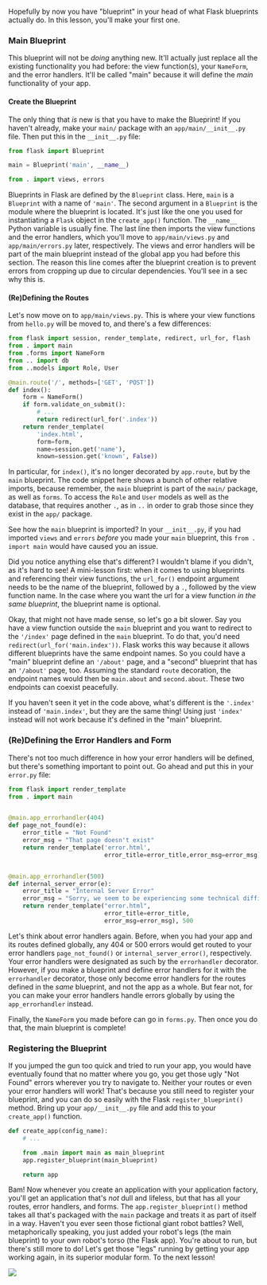 Hopefully by now you have "blueprint" in your head of what Flask blueprints actually do. In this lesson, you'll make your first one.

### Main Blueprint

This blueprint will not be *doing* anything new. It'll actually just replace all the existing functionality you had before: the view function(s), your `NameForm`, and the error handlers. It'll be called "main" because it will define the *main* functionality of your app.

#### Create the Blueprint

The only thing that *is* new is that you have to make the Blueprint! If you haven't already, make your `main/` package with an `app/main/__init__.py` file. Then put this in the `__init__.py` file:

```python
from flask import Blueprint

main = Blueprint('main', __name__)

from . import views, errors
```

Blueprints in Flask are defined by the `Blueprint` class. Here, `main` is a `Blueprint` with a name of `'main'`. The second argument in a `Blueprint` is the module where the blueprint is located. It's just like the one you used for instantiating a `Flask` object in the `create_app()` function. The `__name__` Python variable is usually fine. The last line then imports the view functions and the error handlers, which you'll move to `app/main/views.py` and `app/main/errors.py` later, respectively. The views and error handlers will be part of the main blueprint instead of the global app you had before this section. The reason this line comes after the blueprint creation is to prevent errors from cropping up due to circular dependencies. You'll see in a sec why this is.

#### (Re)Defining the Routes

Let's now move on to `app/main/views.py`. This is where your view functions from `hello.py` will be moved to, and there's a few differences:

```python
from flask import session, render_template, redirect, url_for, flash
from . import main
from .forms import NameForm
from .. import db
from ..models import Role, User

@main.route('/', methods=['GET', 'POST'])
def index():
    form = NameForm()
    if form.validate_on_submit():
        # ...
        return redirect(url_for('.index'))
    return render_template(
        'index.html',
        form=form,
        name=session.get('name'),
        known=session.get('known', False))
```

In particular, for `index()`, it's no longer decorated by `app.route`, but by the `main` blueprint. The code snippet here shows a bunch of other relative imports, because remember, the `main` blueprint is part of the `main/` package, as well as `forms`. To access the `Role` and `User` models as well as the database, that requires another `.`, as in `..` in order to grab those since they exist in the `app/` package.

See how the `main` blueprint is imported? In your `__init__.py`, if you had imported `views` and `errors` *before* you made your `main` blueprint, this `from . import main` would have caused you an issue.

[//]: # (need to clarify this)

Did you notice anything else that's different? I wouldn't blame if you didn't, as it's hard to see! A mini-lesson first: when it comes to using blueprints and referencing their view functions, the `url_for()` endpoint argument needs to be the name of the blueprint, followed by a `.`, followed by the view function name. In the case where you want the url for a view function *in the same blueprint*, the blueprint name is optional.

Okay, that might not have made sense, so let's go a bit slower. Say you have a view function outside the `main` blueprint and you want to redirect to the `'/index'` page defined in the `main` blueprint. To do that, you'd need `redirect(url_for('main.index'))`. Flask works this way because it allows different blueprints have the same endpoint names. So you could have a "main" blueprint define an `'/about'` page, and a "second" blueprint that has an `'/about'` page, too. Assuming the standard `route` decoration, the endpoint names would then be `main.about` and `second.about`. These two endpoints can coexist peacefully.

If you haven't seen it yet in the code above, what's different is the `'.index'` instead of `'main.index'`, but they are the same thing! Using just `'index'` instead will not work because it's defined in the "main" blueprint.

### (Re)Defining the Error Handlers and Form

There's not too much difference in how your error handlers will be defined, but there's something important to point out. Go ahead and put this in your `error.py` file:

```python
from flask import render_template
from . import main


@main.app_errorhandler(404)
def page_not_found(e):
    error_title = "Not Found"
    error_msg = "That page doesn't exist"
    return render_template('error.html',
                           error_title=error_title,error_msg=error_msg), 404


@main.app_errorhandler(500)
def internal_server_error(e):
    error_title = "Internal Server Error"
    error_msg = "Sorry, we seem to be experiencing some technical difficulties"
    return render_template("error.html",
                           error_title=error_title,
                           error_msg=error_msg), 500
```

Let's think about error handlers again. Before, when you had your app and its routes defined globally, any 404 or 500 errors would get routed to your error handlers `page_not_found()` or `internal_server_error()`, respectively. Your error handlers were designated as such by the `errorhandler` decorator. However, if you make a blueprint and define error handlers for it with the `errorhandler` decorator, those only become error handlers for the routes defined in the *same* blueprint, and not the app as a whole. But fear not, for you can make your error handlers handle errors globally by using the `app_errorhandler` instead.

Finally, the `NameForm` you made before can go in `forms.py`. Then once you do that, the main blueprint is complete!

### Registering the Blueprint

If you jumped the gun too quick and tried to run your app, you would have eventually found that no matter where you go, you get those ugly "Not Found" errors wherever you try to navigate to. Neither your routes or even your error handlers will work! That's because you still need to register your blueprint, and you can do so easily with the Flask `register_blueprint()` method. Bring up your `app/__init__.py` file and add this to your `create_app()` function.

```python
def create_app(config_name):
    # ...

    from .main import main as main_blueprint
    app.register_blueprint(main_blueprint)

    return app
```

Bam! Now whenever you create an application with your application factory, you'll get an application that's *not* dull and lifeless, but that has all your routes, error handlers, and forms. The `app.register_blueprint()` method takes all that's packaged with the `main` package and treats it as part of itself in a way. Haven't you ever seen those fictional giant robot battles? Well, metaphorically speaking, you just added your robot's legs (the main blueprint) to your own robot's torso (the Flask app). You're about to run, but there's still more to do! Let's get those "legs" running by getting your app working again, in its superior modular form. To the next lesson!

![](https://images.unsplash.com/photo-1562461089-907f104c2b9d?ixlib=rb-1.2.1&ixid=eyJhcHBfaWQiOjEyMDd9&auto=format&fit=crop&w=634&q=80)
